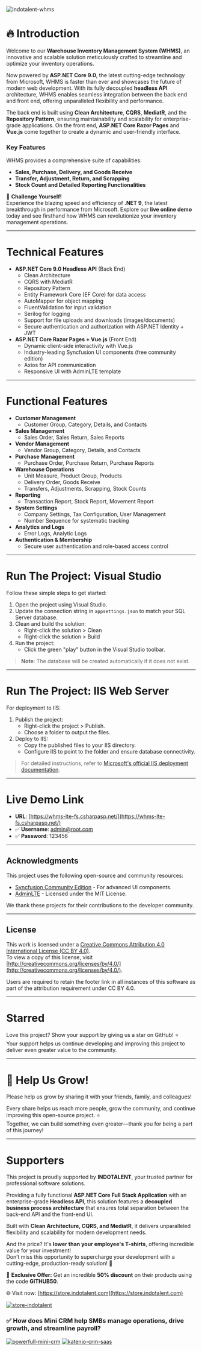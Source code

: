 ![indotalent-whms](https://cdn.shopify.com/s/files/1/0097/8422/9945/files/hero.png?v=1737591579)
# 🔥 Introduction  
Welcome to our **Warehouse Inventory Management System (WHMS)**, an innovative and scalable solution meticulously crafted to streamline and optimize your inventory operations.  

Now powered by **ASP.NET Core 9.0**, the latest cutting-edge technology from Microsoft, WHMS is faster than ever and showcases the future of modern web development. With its fully decoupled **headless API** architecture, WHMS enables seamless integration between the back end and front end, offering unparalleled flexibility and performance.  

The back end is built using **Clean Architecture**, **CQRS**, **MediatR**, and the **Repository Pattern**, ensuring maintainability and scalability for enterprise-grade applications. On the front end, **ASP.NET Core Razor Pages** and **Vue.js** come together to create a dynamic and user-friendly interface.  

### Key Features  
WHMS provides a comprehensive suite of capabilities:  
- **Sales, Purchase, Delivery, and Goods Receive**  
- **Transfer, Adjustment, Return, and Scrapping**  
- **Stock Count and Detailed Reporting Functionalities**  

🎯 **Challenge Yourself!**  
Experience the blazing speed and efficiency of **.NET 9**, the latest breakthrough in performance from Microsoft. Explore our **live online demo** today and see firsthand how WHMS can revolutionize your inventory management operations.  


---

# Technical Features
- **ASP.NET Core 9.0 Headless API** (Back End)
  - Clean Architecture
  - CQRS with MediatR
  - Repository Pattern
  - Entity Framework Core (EF Core) for data access
  - AutoMapper for object mapping
  - FluentValidation for input validation
  - Serilog for logging
  - Support for file uploads and downloads (images/documents)
  - Secure authentication and authorization with ASP.NET Identity + JWT
- **ASP.NET Core Razor Pages + Vue.js** (Front End)
  - Dynamic client-side interactivity with Vue.js
  - Industry-leading Syncfusion UI components (free community edition)
  - Axios for API communication
  - Responsive UI with AdminLTE template

---

# Functional Features
- **Customer Management**
  - Customer Group, Category, Details, and Contacts
- **Sales Management**
  - Sales Order, Sales Return, Sales Reports
- **Vendor Management**
  - Vendor Group, Category, Details, and Contacts
- **Purchase Management**
  - Purchase Order, Purchase Return, Purchase Reports
- **Warehouse Operations**
  - Unit Measure, Product Group, Products
  - Delivery Order, Goods Receive
  - Transfers, Adjustments, Scrapping, Stock Counts
- **Reporting**
  - Transaction Report, Stock Report, Movement Report
- **System Settings**
  - Company Settings, Tax Configuration, User Management
  - Number Sequence for systematic tracking
- **Analytics and Logs**
  - Error Logs, Analytic Logs
- **Authentication & Membership**
  - Secure user authentication and role-based access control

---

# Run The Project: Visual Studio
Follow these simple steps to get started:
1. Open the project using Visual Studio.
2. Update the connection string in `appsettings.json` to match your SQL Server database.
3. Clean and build the solution:
   - Right-click the solution > Clean
   - Right-click the solution > Build
4. Run the project:
   - Click the green "play" button in the Visual Studio toolbar.

> **Note**: The database will be created automatically if it does not exist.

---

# Run The Project: IIS Web Server
For deployment to IIS:
1. Publish the project:
   - Right-click the project > Publish.
   - Choose a folder to output the files.
2. Deploy to IIS:
   - Copy the published files to your IIS directory.
   - Configure IIS to point to the folder and ensure database connectivity.

> For detailed instructions, refer to [Microsoft's official IIS deployment documentation](https://learn.microsoft.com/en-us/aspnet/core/tutorials/publish-to-iis).

---

# Live Demo Link
- **URL**: [https://whms-lte-fs.csharpasp.net/](https://whms-lte-fs.csharpasp.net/)
- ✅ **Username**: admin@root.com  
- ✅ **Password**: 123456  


---

## Acknowledgments

This project uses the following open-source and community resources:

- [Syncfusion Community Edition](https://www.syncfusion.com/products/communitylicense) - For advanced UI components.  
- [AdminLTE](https://github.com/ColorlibHQ/AdminLTE) - Licensed under the MIT License.  

We thank these projects for their contributions to the developer community.

---

## License

This work is licensed under a [Creative Commons Attribution 4.0 International License (CC BY 4.0)](http://creativecommons.org/licenses/by/4.0/).  
To view a copy of this license, visit [http://creativecommons.org/licenses/by/4.0/](http://creativecommons.org/licenses/by/4.0/).

Users are required to retain the footer link in all instances of this software as part of the attribution requirement under CC BY 4.0.


---

# Starred  
Love this project? Show your support by giving us a star on GitHub! ⭐  
Your support helps us continue developing and improving this project to deliver even greater value to the community.  


---
# 🌱 Help Us Grow!  
Please help us grow by sharing it with your friends, family, and colleagues!  

Every share helps us reach more people, grow the community, and continue improving this open-source project. ⭐  
Together, we can build something even greater—thank you for being a part of this journey!  

---

# Supporters  

This project is proudly supported by **INDOTALENT**, your trusted partner for professional software solutions.  

Providing a fully functional **ASP.NET Core Full Stack Application** with an enterprise-grade **Headless API**, this solution features a **decoupled business process architecture** that ensures total separation between the back-end API and the front-end UI.  

Built with **Clean Architecture, CQRS, and MediatR**, it delivers unparalleled flexibility and scalability for modern development needs.  

And the price? It's **lower than your employee's T-shirts**, offering incredible value for your investment!  
Don’t miss this opportunity to supercharge your development with a cutting-edge, production-ready solution! 🚀  

🎉 **Exclusive Offer:** Get an incredible **50% discount** on their products using the code **GITHUB50**.  

🌐 Visit now: [https://store.indotalent.com](https://store.indotalent.com)  

[![store-indotalent](https://cdn.shopify.com/s/files/1/0097/8422/9945/files/store-indotalent-hero.png?v=1737235553)](https://store.indotalent.com)
### ✅ **How does Mini CRM help SMBs manage operations, drive growth, and streamline payroll?**
[![powerfull-mini-crm](https://cdn.shopify.com/s/files/1/0097/8422/9945/files/powerfull-mini-crm-for-smb.png?v=1737992595)](https://store.indotalent.com)
[![katenjo-crm-saas](https://store.indotalent.com/cdn/shop/files/hero1_f05d44f6-1298-4d0c-a46d-05395a7731d1_1024x1024@2x.png?v=1737932377)](https://store.indotalent.com/collections/featured-product/products/katenjo-crm-full-stack-edition-saas-multi-tenant)






